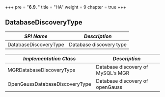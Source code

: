 +++
pre = "<b>6.9. </b>"
title = "HA"
weight = 9
chapter = true
+++

## DatabaseDiscoveryType

| *SPI Name*                            | *Description*                                           |
| ------------------------------------- | ------------------------------------------------------- |
| DatabaseDiscoveryType                 | Database discovery type                                 |

| *Implementation Class*                | *Description*                                           |
| ------------------------------------- | ------------------------------------------------------- |
| MGRDatabaseDiscoveryType              | Database discovery of MySQL's MGR                       |
| OpenGaussDatabaseDiscoveryType        | Database discovery of openGauss                         |
